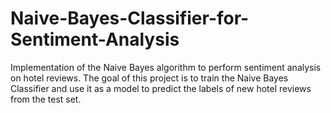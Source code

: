 # Naive-Bayes-Classifier-for-Sentiment-Analysis
Implementation of the Naive Bayes algorithm to perform sentiment analysis on hotel reviews. The goal of this project is to train the Naive Bayes Classifier and use it as a model to predict the labels of new hotel reviews from the test set.
